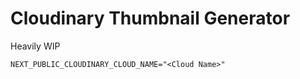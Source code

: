 # Cloudinary Thumbnail Generator

Heavily WIP

```
NEXT_PUBLIC_CLOUDINARY_CLOUD_NAME="<Cloud Name>"
```
